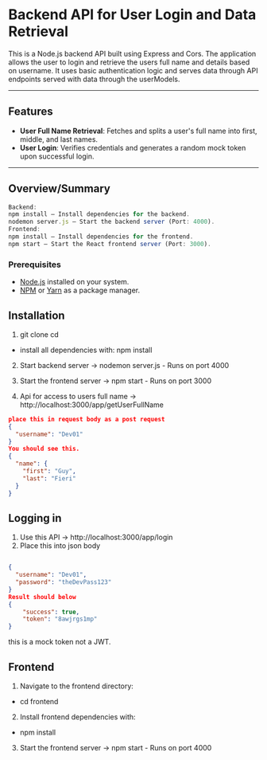 # Backend API for User Login and Data Retrieval

This is a Node.js backend API built using Express and Cors. The application allows the user to login and retrieve the users full name and details based on username. It uses basic authentication logic and serves data through API endpoints served with data through the userModels.

---

## Features

- **User Full Name Retrieval**: Fetches and splits a user's full name into first, middle, and last names.
- **User Login**: Verifies credentials and generates a random mock token upon successful login.

---

## Overview/Summary

```js
Backend:
npm install – Install dependencies for the backend.
nodemon server.js – Start the backend server (Port: 4000).
Frontend:
npm install – Install dependencies for the frontend.
npm start – Start the React frontend server (Port: 3000).
```

### Prerequisites

- [Node.js](https://nodejs.org) installed on your system.
- [NPM](https://www.npmjs.com/) or [Yarn](https://yarnpkg.com/) as a package manager.

## Installation

1. git clone <repository-url>
   cd <repository-directory>

- install all dependencies with:
  npm install

2. Start backend server -> nodemon server.js - Runs on port 4000

3. Start the frontend server -> npm start - Runs on port 3000
4. Api for access to users full name -> http://localhost:3000/app/getUserFullName

```json
place this in request body as a post request
{
  "username": "Dev01"
}
You should see this.
{
  "name": {
    "first": "Guy",
    "last": "Fieri"
  }
}
```

## Logging in

1. Use this API -> http://localhost:3000/app/login
2. Place this into json body

```json

{
  "username": "Dev01",
  "password": "theDevPass123"
}
Result should below
{
	"success": true,
	"token": "8awjrgs1mp"
}
```

this is a mock token not a JWT.

## Frontend

1. Navigate to the frontend directory:

- cd frontend

2. Install frontend dependencies with:

- npm install

3. Start the frontend server -> npm start - Runs on port 4000
